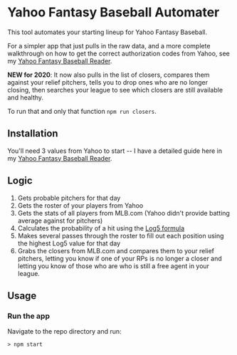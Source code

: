# Yahoo Fantasy Baseball Automater

This tool automates your starting lineup for Yahoo Fantasy Baseball. 

For a simpler app that just pulls in the raw data, and a more complete walkthrough on how to get the correct authorization codes from Yahoo, see my [Yahoo Fantasy Baseball Reader](https://github.com/edwarddistel/yahoo-fantasy-baseball-reader).

**NEW for 2020**: It now also pulls in the list of closers, compares them against your relief pitchers, tells you to drop ones who are no longer closing, then searches your league to see which closers are still available and healthy. 

To run that and only that function `npm run closers`.

## Installation
You'll need 3 values from Yahoo to start -- I have a detailed guide here in my [Yahoo Fantasy Baseball Reader](https://github.com/edwarddistel/yahoo-fantasy-baseball-reader).


## Logic

1. Gets probable pitchers for that day
1. Gets the roster of your players from Yahoo
1. Gets the stats of all players from MLB.com (Yahoo didn't provide batting average against for pitchers)
1. Calculates the probability of a hit using the [Log5 formula](https://sabr.org/journal/article/matchup-probabilities-in-major-league-baseball/)
1. Makes several passes through the roster to fill out each position using the highest Log5 value for that day
1. Grabs the closers from MLB.com and compares them to your relief pitchers, letting you know if one of your RPs is no longer a closer and letting you know of those who are who is still a free agent in your league.

## Usage
### Run the app

Navigate to the repo directory and run:
```
> npm start
```
